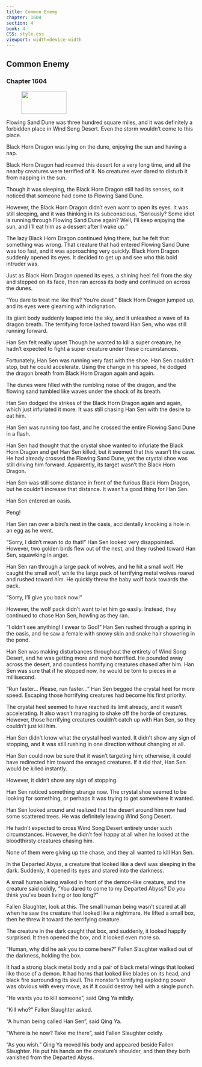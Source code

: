```yaml
---
title: Common Enemy
chapter: 1604
section: 4
book: 4
CSS: style.css
viewport: width=device-width
---
```


## Common Enemy

### Chapter 1604

<figure>
	<img src="../Images/gem.gif" alt="" id="gem" width="120" height="60" />
</figure>

Flowing Sand Dune was three hundred square miles, and it was definitely a forbidden place in Wind Song Desert. Even the storm wouldn’t come to this place.

Black Horn Dragon was lying on the dune, enjoying the sun and having a nap.

Black Horn Dragon had roamed this desert for a very long time, and all the nearby creatures were terrified of it. No creatures ever dared to disturb it from napping in the sun.

Though it was sleeping, the Black Horn Dragon still had its senses, so it noticed that someone had come to Flowing Sand Dune.

However, the Black Horn Dragon didn’t even want to open its eyes. It was still sleeping, and it was thinking in its subconscious, “Seriously? Some idiot is running through Flowing Sand Dune again? Well, I’ll keep enjoying the sun, and I’ll eat him as a dessert after I wake up.”

The lazy Black Horn Dragon continued lying there, but he felt that something was wrong. That creature that had entered Flowing Sand Dune was too fast, and it was approaching very quickly. Black Horn Dragon suddenly opened its eyes. It decided to get up and see who this bold intruder was.

Just as Black Horn Dragon opened its eyes, a shining heel fell from the sky and stepped on its face, then ran across its body and continued on across the dunes.

“You dare to treat me like this? You’re dead!” Black Horn Dragon jumped up, and its eyes were gleaming with indignation.

Its giant body suddenly leaped into the sky, and it unleashed a wave of its dragon breath. The terrifying force lashed toward Han Sen, who was still running forward.

Han Sen felt really upset Though he wanted to kill a super creature, he hadn’t expected to fight a super creature under these circumstances.

Fortunately, Han Sen was running very fast with the shoe. Han Sen couldn’t stop, but he could accelerate. Using the change in his speed, he dodged the dragon breath from Black Horn Dragon again and again.

The dunes were filled with the rumbling noise of the dragon, and the flowing sand tumbled like waves under the shock of its breath.

Han Sen dodged the strikes of the Black Horn Dragon again and again, which just infuriated it more. It was still chasing Han Sen with the desire to eat him.

Han Sen was running too fast, and he crossed the entire Flowing Sand Dune in a flash.

Han Sen had thought that the crystal shoe wanted to infuriate the Black Horn Dragon and get Han Sen killed, but it seemed that this wasn’t the case. He had already crossed the Flowing Sand Dune, yet the crystal shoe was still driving him forward. Apparently, its target wasn’t the Black Horn Dragon.

Han Sen was still some distance in front of the furious Black Horn Dragon, but he couldn’t increase that distance. It wasn’t a good thing for Han Sen.

Han Sen entered an oasis.

Peng!

Han Sen ran over a bird’s nest in the oasis, accidentally knocking a hole in an egg as he went.

“Sorry, I didn’t mean to do that!” Han Sen looked very disappointed. However, two golden birds flew out of the nest, and they rushed toward Han Sen, squawking in anger.

Han Sen ran through a large pack of wolves, and he hit a small wolf. He caught the small wolf, while the large pack of terrifying metal wolves roared and rushed toward him. He quickly threw the baby wolf back towards the pack.

“Sorry, I’ll give you back now!”

However, the wolf pack didn’t want to let him go easily. Instead, they continued to chase Han Sen, howling as they ran.

“I didn’t see anything! I swear to God!” Han Sen rushed through a spring in the oasis, and he saw a female with snowy skin and snake hair showering in the pond.

Han Sen was making disturbances throughout the entirety of Wind Song Desert, and he was getting more and more horrified. He pounded away across the desert, and countless horrifying creatures chased after him. Han Sen was sure that if he stopped now, he would be torn to pieces in a millisecond.

“Run faster… Please, run faster…” Han Sen begged the crystal heel for more speed. Escaping those horrifying creatures had become his first priority.

The crystal heel seemed to have reached its limit already, and it wasn’t accelerating. It also wasn’t managing to shake off the horde of creatures. However, those horrifying creatures couldn’t catch up with Han Sen, so they couldn’t just kill him.

Han Sen didn’t know what the crystal heel wanted. It didn’t show any sign of stopping, and it was still rushing in one direction without changing at all.

Han Sen could now be sure that it wasn’t targeting him; otherwise, it could have redirected him toward the enraged creatures. If it did that, Han Sen would be killed instantly.

However, it didn’t show any sign of stopping.

Han Sen noticed something strange now. The crystal shoe seemed to be looking for something, or perhaps it was trying to get somewhere it wanted.

Han Sen looked around and realized that the desert around him now had some scattered trees. He was definitely leaving Wind Song Desert.

He hadn’t expected to cross Wind Song Desert entirely under such circumstances. However, he didn’t feel happy at all when he looked at the bloodthirsty creatures chasing him.

None of them were giving up the chase, and they all wanted to kill Han Sen.

In the Departed Abyss, a creature that looked like a devil was sleeping in the dark. Suddenly, it opened its eyes and stared into the darkness.

A small human being walked in front of the demon-like creature, and the creature said coldly, “You dared to come to my Departed Abyss? Do you think you’ve been living or too long?”

Fallen Slaughter, look at this. The small human being wasn’t scared at all when he saw the creature that looked like a nightmare. He lifted a small box, then he threw it toward the terrifying creature.

The creature in the dark caught that box, and suddenly, it looked happily surprised. It then opened the box, and it looked even more so.

“Human, why did he ask you to come here?” Fallen Slaughter walked out of the darkness, holding the box.

It had a strong black metal body and a pair of black metal wings that looked like those of a demon. It had horns that looked like blades on its head, and black fire surrounding its skull. The monster’s terrifying exploding power was obvious with every move, as if it could destroy hell with a single punch.

“He wants you to kill someone”, said Qing Ya mildly.

“Kill who?” Fallen Slaughter asked.

“A human being called Han Sen”, said Qing Ya.

“Where is he now? Take me there”, said Fallen Slaughter coldly.

“As you wish.” Qing Ya moved his body and appeared beside Fallen Slaughter. He put his hands on the creature’s shoulder, and then they both vanished from the Departed Abyss.